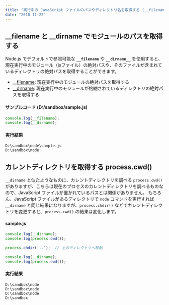 ```yaml
---
title: "実行中の JavaScript ファイルのパスやディレクトリ名を取得する (__filename, __dirname)"
date: "2018-11-22"
---
```


__filename と __dirname でモジュールのパスを取得する
----

Node.js でデフォルトで参照可能な **`__filename`** や **`__dirname__`** を使用すると、現在実行中のモジュール（jsファイル）の絶対パスや、そのファイルが含まれているディレクトリの絶対パスを取得することができます。

- [__filename](https://nodejs.org/api/modules.html#modules_filename): 現在実行中のモジュールの絶対パスを取得する
- [__dirname](https://nodejs.org/api/modules.html#modules_dirname): 現在実行中のモジュールが格納されているディレクトリの絶対パスを取得する

#### サンプルコード (D:/sandbox/sample.js)

~~~ javascript
console.log(__filename);
console.log(__dirname);
~~~

#### 実行結果

~~~
D:\sandbox\node\sample.js
D:\sandbox\node
~~~


カレントディレクトリを取得する process.cwd()
----

`__dirname` と似たようなものに、カレントディレクトリを調べる `process.cwd()` がありますが、こちらは現在のプロセスのカレントディレクトリを調べるものなので、JavaScript ファイルが置かれているパスとは関係がありません。
もちろん、JavaScript ファイルがあるディレクトリで `node` コマンドを実行すれば `__dirname` と同じ結果になりますが、`process.chdir()` などでカレントディレクトリを変更すると、`process.cwd()` の結果は変化します。

#### sample.js

~~~ javascript
console.log(__dirname);
console.log(process.cwd());

process.chdir('..');  // 上のディレクトリへ移動

console.log(__dirname);
console.log(process.cwd());
~~~

#### 実行結果

~~~
D:\sandbox\node
D:\sandbox\node
D:\sandbox\node
D:\sandbox
~~~

